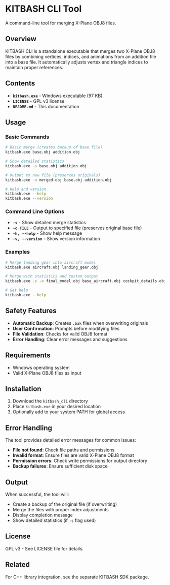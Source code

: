 # KITBASH CLI Tool

A command-line tool for merging X-Plane OBJ8 files.

## Overview

KITBASH CLI is a standalone executable that merges two X-Plane OBJ8 files by combining vertices, indices, and animations from an addition file into a base file. It automatically adjusts vertex and triangle indices to maintain proper references.

## Contents

- **`kitbash.exe`** - Windows executable (97 KB)
- **`LICENSE`** - GPL v3 license
- **`README.md`** - This documentation

## Usage

### Basic Commands

```bash
# Basic merge (creates backup of base file)
kitbash.exe base.obj addition.obj

# Show detailed statistics
kitbash.exe -s base.obj addition.obj

# Output to new file (preserves originals)
kitbash.exe -o merged.obj base.obj addition.obj

# Help and version
kitbash.exe --help
kitbash.exe --version
```

### Command Line Options

- **`-s`** - Show detailed merge statistics
- **`-o FILE`** - Output to specified file (preserves original base file)
- **`-h, --help`** - Show help message
- **`-v, --version`** - Show version information

### Examples

```bash
# Merge landing gear into aircraft model
kitbash.exe aircraft.obj landing_gear.obj

# Merge with statistics and custom output
kitbash.exe -s -o final_model.obj base_aircraft.obj cockpit_details.obj

# Get help
kitbash.exe --help
```

## Safety Features

- **Automatic Backup**: Creates `.bak` files when overwriting originals
- **User Confirmation**: Prompts before modifying files
- **File Validation**: Checks for valid OBJ8 format
- **Error Handling**: Clear error messages and suggestions

## Requirements

- Windows operating system
- Valid X-Plane OBJ8 files as input

## Installation

1. Download the `kitbash_cli` directory
2. Place `kitbash.exe` in your desired location
3. Optionally add to your system PATH for global access

## Error Handling

The tool provides detailed error messages for common issues:

- **File not found**: Check file paths and permissions
- **Invalid format**: Ensure files are valid X-Plane OBJ8 format
- **Permission errors**: Check write permissions for output directory
- **Backup failures**: Ensure sufficient disk space

## Output

When successful, the tool will:
- Create a backup of the original file (if overwriting)
- Merge the files with proper index adjustments
- Display completion message
- Show detailed statistics (if `-s` flag used)

## License

GPL v3 - See LICENSE file for details.

## Related

For C++ library integration, see the separate KITBASH SDK package.